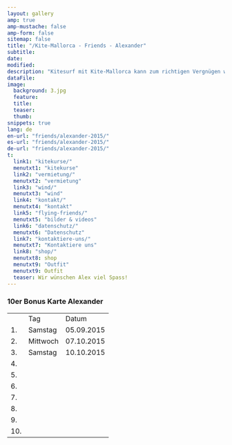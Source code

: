 ```yaml
---
layout: gallery
amp: true
amp-mustache: false
amp-form: false
sitemap: false
title: "/Kite-Mallorca - Friends - Alexander"
subtitle: 
date: 
modified:
description: "Kitesurf mit Kite-Mallorca kann zum richtigen Vergnügen werden, vor allem wenn man sich genau unsere Mietpreise anschaut"
dataFile:
image:
  background: 3.jpg
  feature:
  title:
  teaser: 
  thumb: 
snippets: true
lang: de
en-url: "friends/alexander-2015/"
es-url: "friends/alexander-2015/"
de-url: "friends/alexander-2015/"
t:
  link1: "kitekurse/"
  menutxt1: "kitekurse"
  link2: "vermietung/"
  menutxt2: "vermietung"
  link3: "wind/"
  menutxt3: "wind"
  link4: "kontakt/"
  menutxt4: "kontakt"
  link5: "flying-friends/"
  menutxt5: "bilder & videos"
  link6: "datenschutz/"
  menutxt6: "Datenschutz"
  link7: "kontaktiere-uns/"
  menutxt7: "Kontaktiere uns"
  link8: "shop/"
  menutxt8: shop
  menutxt9: "Outfit"
  menutxt9: Outfit
  teaser: Wir wünschen Alex viel Spass!
---
```


### 10er Bonus Karte Alexander

<table>
  <tr>
    <td></td>
    <td>Tag</td>
    <td>Datum</td>
  </tr>
  <tr>
    <td>1.</td>
    <td>Samstag</td>
    <td>05.09.2015</td>  
  </tr>
  <tr>
    <td>2.</td>
    <td>Mittwoch</td>
    <td>07.10.2015</td>  
  </tr>
  <tr>
    <td>3.</td>
    <td>Samstag</td>
    <td>10.10.2015</td>  
  </tr>
  <tr>
    <td>4.</td>
    <td></td>
    <td></td>  
  </tr>
  <tr>
    <td>5.</td>
    <td></td>
    <td></td>  
  </tr>
  <tr>
    <td>6.</td>
    <td></td>
    <td></td>  
  </tr>
  <tr>
    <td>7.</td>
    <td></td>
    <td></td>  
  </tr>
  <tr>
    <td>8.</td>
    <td></td>
    <td></td>  
  </tr>
  <tr>
    <td>9.</td>
    <td></td>
    <td></td>  
  </tr>
  <tr>
    <td>10.</td>
    <td></td>
    <td></td>  
  </tr>
</table> 
